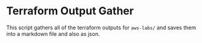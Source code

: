 # Terraform Output Gather

This script gathers all of the terraform outputs for `aws-labs/` and saves them into a markdown file and also as json.